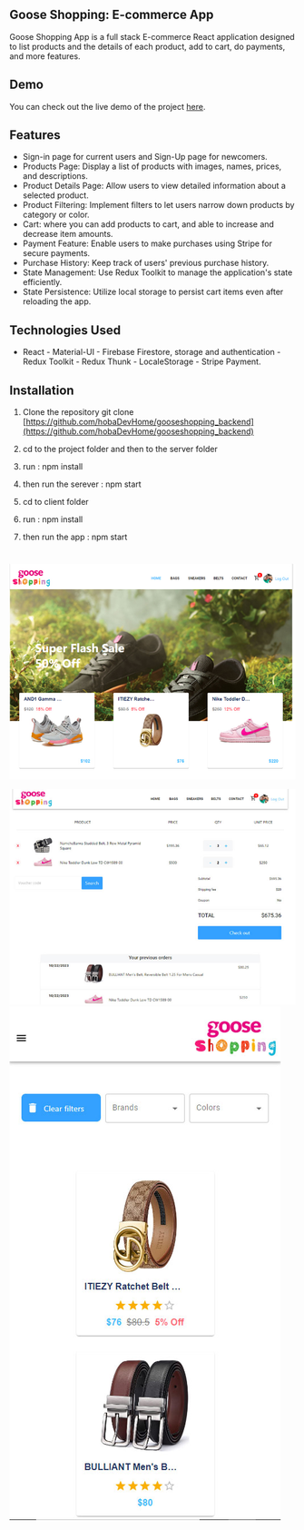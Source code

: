 ## Goose Shopping: E-commerce App

Goose Shopping App is a full stack E-commerce React application designed to list products and the details of each product, add to cart, do payments, and more features.


## Demo

You can check out the live demo of the project [here](https://goose-shopping.netlify.app/).

## Features

- Sign-in page for current users and Sign-Up page for newcomers.
- Products Page: Display a list of products with images, names, prices, and descriptions.
- Product Details Page: Allow users to view detailed information about a selected product.
- Product Filtering: Implement filters to let users narrow down products by category or color.
- Cart: where you can add products to cart, and able to increase and decrease item amounts.
- Payment Feature: Enable users to make purchases using Stripe for secure payments.
- Purchase History: Keep track of users' previous purchase history.
- State Management: Use Redux Toolkit to manage the application's state efficiently.
- State Persistence: Utilize local storage to persist cart items even after reloading the app.

## Technologies Used

- React - Material-UI - Firebase Firestore, storage and authentication - Redux Toolkit - Redux Thunk - LocaleStorage - Stripe Payment.

## Installation
  1. Clone the repository
git clone [https://github.com/hobaDevHome/gooseshopping_backend](https://github.com/hobaDevHome/gooseshopping_backend)

2. cd to the project folder and then to the server folder
3. run : npm install
4. then run the serever : npm start
5. cd to client folder
6. run : npm install
7. then run the app : npm start       
#
#

![alt text](https://github.com/hobaDevHome/gooseshopping_backend/blob/master/client/public/images/sc-0.jpg)

![alt text](https://github.com/hobaDevHome/gooseshopping_backend/blob/master/client/public/images/sc-2.jpg)
![alt text](https://github.com/hobaDevHome/gooseshopping_backend/blob/master/client/public/images/sc-3.jpg)
